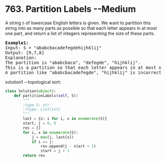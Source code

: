 <h1> 763. Partition Labels --Medium </h1> 
<p>A string <code>S</code> of lowercase English letters is given. We want to partition this string into as many parts as possible so that each letter appears in at most one part, and return a list of integers representing the size of these parts.</p>

<pre>
<b>Example1:</b>
Input: S = "ababcbacadefegdehijhklij"
Output: [9,7,8]
Explanation:
The partition is "ababcbaca", "defegde", "hijhklij".
This is a partition so that each letter appears in at most one part.
A partition like "ababcbacadefegde", "hijhklij" is incorrect, because it splits S into less parts.
</pre>

solution1 --topological sort:
``` python
class Solution(object):
    def partitionLabels(self, S):
        """
        :type S: str
        :rtype: List[int]
        """
        last = {x: i for i, x in enumerate(S)}
        start, j = 0, 0
        res = []
        for i, x in enumerate(S):
            j = max(j, last[x])
            if i == j:
                res.append(j - start + 1)
                start = j + 1
        return res
```